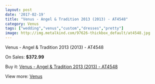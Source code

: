 ```yaml
---
layout: post
date: '2017-02-19'
title: "Venus - Angel & Tradition 2013 (2013) - AT4548"
category: Venus
tags: ["wedding","venus","custom","dresses","pretty"]
image: http://img.metalkind.com/97626-thickbox_default/at4548.jpg
---
```

Venus - Angel & Tradition 2013 (2013) - AT4548

On Sales: **$372.99**
<a href="https://www.metalkind.com/en/venus/9533-at4548.html"><amp-img layout="responsive" width="600" height="600" src="//img.metalkind.com/97626-thickbox_default/at4548.jpg" alt="Venus - Angel & Tradition 2013 (2013) - AT4548 0" /></a>
<a href="https://www.metalkind.com/en/venus/9533-at4548.html"><amp-img layout="responsive" width="600" height="600" src="//img.metalkind.com/97627-thickbox_default/at4548.jpg" alt="Venus - Angel & Tradition 2013 (2013) - AT4548 1" /></a>
<a href="https://www.metalkind.com/en/venus/9533-at4548.html"><amp-img layout="responsive" width="600" height="600" src="//img.metalkind.com/97628-thickbox_default/at4548.jpg" alt="Venus - Angel & Tradition 2013 (2013) - AT4548 2" /></a>
<a href="https://www.metalkind.com/en/venus/9533-at4548.html"><amp-img layout="responsive" width="600" height="600" src="//img.metalkind.com/97629-thickbox_default/at4548.jpg" alt="Venus - Angel & Tradition 2013 (2013) - AT4548 3" /></a>

Buy it: [Venus - Angel & Tradition 2013 (2013) - AT4548](https://www.metalkind.com/en/venus/9533-at4548.html "Venus - Angel & Tradition 2013 (2013) - AT4548")

View more: [Venus](https://www.metalkind.com/en/112-venus "Venus")